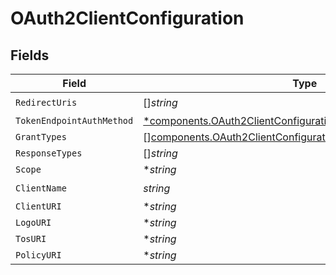 # OAuth2ClientConfiguration


## Fields

| Field                                                                                                                                       | Type                                                                                                                                        | Required                                                                                                                                    | Description                                                                                                                                 |
| ------------------------------------------------------------------------------------------------------------------------------------------- | ------------------------------------------------------------------------------------------------------------------------------------------- | ------------------------------------------------------------------------------------------------------------------------------------------- | ------------------------------------------------------------------------------------------------------------------------------------------- |
| `RedirectUris`                                                                                                                              | []*string*                                                                                                                                  | :heavy_check_mark:                                                                                                                          | N/A                                                                                                                                         |
| `TokenEndpointAuthMethod`                                                                                                                   | [*components.OAuth2ClientConfigurationTokenEndpointAuthMethod](../../models/components/oauth2clientconfigurationtokenendpointauthmethod.md) | :heavy_minus_sign:                                                                                                                          | N/A                                                                                                                                         |
| `GrantTypes`                                                                                                                                | [][components.OAuth2ClientConfigurationGrantTypes](../../models/components/oauth2clientconfigurationgranttypes.md)                          | :heavy_minus_sign:                                                                                                                          | N/A                                                                                                                                         |
| `ResponseTypes`                                                                                                                             | []*string*                                                                                                                                  | :heavy_minus_sign:                                                                                                                          | N/A                                                                                                                                         |
| `Scope`                                                                                                                                     | **string*                                                                                                                                   | :heavy_minus_sign:                                                                                                                          | N/A                                                                                                                                         |
| `ClientName`                                                                                                                                | *string*                                                                                                                                    | :heavy_check_mark:                                                                                                                          | N/A                                                                                                                                         |
| `ClientURI`                                                                                                                                 | **string*                                                                                                                                   | :heavy_minus_sign:                                                                                                                          | N/A                                                                                                                                         |
| `LogoURI`                                                                                                                                   | **string*                                                                                                                                   | :heavy_minus_sign:                                                                                                                          | N/A                                                                                                                                         |
| `TosURI`                                                                                                                                    | **string*                                                                                                                                   | :heavy_minus_sign:                                                                                                                          | N/A                                                                                                                                         |
| `PolicyURI`                                                                                                                                 | **string*                                                                                                                                   | :heavy_minus_sign:                                                                                                                          | N/A                                                                                                                                         |